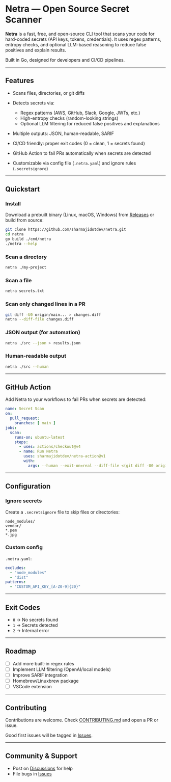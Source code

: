 
# Netra — Open Source Secret Scanner

**Netra** is a fast, free, and open-source CLI tool that scans your code for hard-coded secrets (API keys, tokens, credentials).
It uses regex patterns, entropy checks, and optional LLM-based reasoning to reduce false positives and explain results.

Built in Go, designed for developers and CI/CD pipelines.

---

## Features

* Scans files, directories, or git diffs
* Detects secrets via:

  * Regex patterns (AWS, GitHub, Slack, Google, JWTs, etc.)
  * High-entropy checks (random-looking strings)
  * Optional LLM filtering for reduced false positives and explanations
* Multiple outputs: JSON, human-readable, SARIF
* CI/CD friendly: proper exit codes (0 = clean, 1 = secrets found)
* GitHub Action to fail PRs automatically when secrets are detected
* Customizable via config file (`.netra.yaml`) and ignore rules (`.secretsignore`)

---

## Quickstart

### Install

Download a prebuilt binary (Linux, macOS, Windows) from [Releases](../../releases) or build from source:

```bash
git clone https://github.com/sharmajidotdev/netra.git
cd netra
go build ./cmd/netra
./netra --help
```

### Scan a directory

```bash
netra ./my-project
```

### Scan a file

```bash
netra secrets.txt
```

### Scan only changed lines in a PR

```bash
git diff -U0 origin/main... > changes.diff
netra --diff-file changes.diff
```

### JSON output (for automation)

```bash
netra ./src --json > results.json
```

### Human-readable output

```bash
netra ./src --human
```

---

## GitHub Action

Add Netra to your workflows to fail PRs when secrets are detected:

```yaml
name: Secret Scan
on:
  pull_request:
    branches: [ main ]
jobs:
  scan:
    runs-on: ubuntu-latest
    steps:
      - uses: actions/checkout@v4
      - name: Run Netra
        uses: sharmajidotdev/netra-action@v1
        with:
          args: --human --exit-on=real --diff-file <(git diff -U0 origin/main...)
```

---

## Configuration

### Ignore secrets

Create a `.secretsignore` file to skip files or directories:

```
node_modules/
vendor/
*.pem
*.jpg
```

### Custom config

`.netra.yaml`:

```yaml
excludes:
  - "node_modules"
  - "dist"
patterns:
  - "CUSTOM_API_KEY_[A-Z0-9]{20}"
```

---

## Exit Codes

* `0` → No secrets found
* `1` → Secrets detected
* `2` → Internal error

---

## Roadmap

* [ ] Add more built-in regex rules
* [ ] Implement LLM filtering (OpenAI/local models)
* [ ] Improve SARIF integration
* [ ] Homebrew/Linuxbrew package
* [ ] VSCode extension

---

## Contributing

Contributions are welcome.
Check [CONTRIBUTING.md](CONTRIBUTING.md) and open a PR or issue.

Good first issues will be tagged in [Issues](../../issues).

---

## Community & Support

* Post on [Discussions](../../discussions) for help
* File bugs in [Issues](../../issues)

